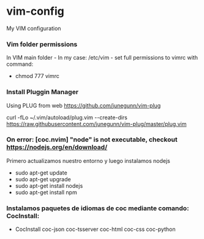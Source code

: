# vim-config
My VIM configuration 



### Vim folder permissions
In VIM main folder - In my case: /etc/vim - set full permissions to vimrc with command:
- chmod 777 vimrc


### Install Pluggin Manager

Using PLUG from web https://github.com/junegunn/vim-plug

curl -fLo ~/.vim/autoload/plug.vim --create-dirs https://raw.githubusercontent.com/junegunn/vim-plug/master/plug.vim
  


### On error: [coc.nvim] "node" is not executable, checkout https://nodejs.org/en/download/
Primero actualizamos nuestro entorno y luego instalamos nodejs
- sudo apt-get update
- sudo apt-get upgrade
- sudo apt-get install nodejs
- sudo apt-get install npm

### Instalamos paquetes de idiomas de coc mediante comando: CocInstall:
- CocInstall coc-json coc-tsserver coc-html coc-css coc-python
